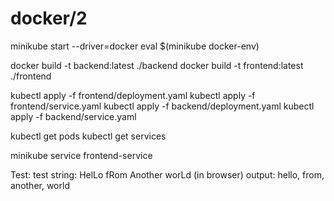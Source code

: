 # docker/2

minikube start --driver=docker
eval $(minikube docker-env)

docker build -t backend:latest ./backend
docker build -t frontend:latest ./frontend

kubectl apply -f frontend/deployment.yaml 
kubectl apply -f frontend/service.yaml
kubectl apply -f backend/deployment.yaml
kubectl apply -f backend/service.yaml

kubectl get pods
kubectl get services

minikube service frontend-service

Test:
test string: HelLo fRom Another worLd (in browser)
output: hello, from, another, world